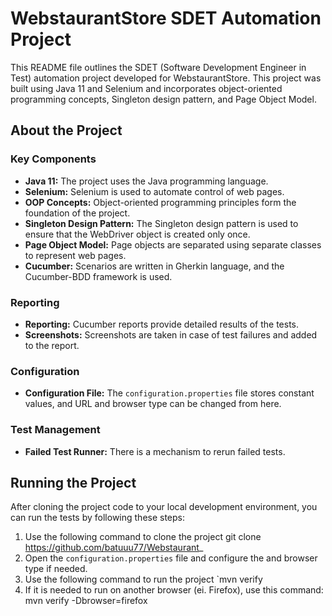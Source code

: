# WebstaurantStore SDET Automation Project

This README file outlines the SDET (Software Development Engineer in Test) automation project developed for WebstaurantStore. This project was built using Java 11 and Selenium and incorporates object-oriented programming concepts, Singleton design pattern, and Page Object Model.

## About the Project

### Key Components

- **Java 11:** The project uses the Java programming language.
- **Selenium:** Selenium is used to automate control of web pages.
- **OOP Concepts:** Object-oriented programming principles form the foundation of the project.
- **Singleton Design Pattern:** The Singleton design pattern is used to ensure that the WebDriver object is created only once.
- **Page Object Model:** Page objects are separated using separate classes to represent web pages.
- **Cucumber:** Scenarios are written in Gherkin language, and the Cucumber-BDD framework is used.

### Reporting

- **Reporting:** Cucumber reports provide detailed results of the tests.
- **Screenshots:** Screenshots are taken in case of test failures and added to the report.

### Configuration

- **Configuration File:** The `configuration.properties` file stores constant values, and URL and browser type can be changed from here.

### Test Management

- **Failed Test Runner:** There is a mechanism to rerun failed tests.

## Running the Project

After cloning the project code to your local development environment, you can run the tests by following these steps:

1. Use the following command to clone the project git clone https://github.com/batuuu77/Webstaurant_
2. Open the `configuration.properties` file and configure the and browser type if needed.
3. Use the following command to run the project `mvn verify
4. If it is needed to run on another browser (ei. Firefox), use this command: mvn verify -Dbrowser=firefox



